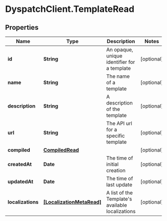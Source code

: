# DyspatchClient.TemplateRead

## Properties

Name | Type | Description | Notes
------------ | ------------- | ------------- | -------------
**id** | **String** | An opaque, unique identifier for a template | [optional] 
**name** | **String** | The name of a template | [optional] 
**description** | **String** | A description of the template | [optional] 
**url** | **String** | The API url for a specific template | [optional] 
**compiled** | [**CompiledRead**](CompiledRead.md) |  | [optional] 
**createdAt** | **Date** | The time of initial creation | [optional] 
**updatedAt** | **Date** | The time of last update | [optional] 
**localizations** | [**[LocalizationMetaRead]**](LocalizationMetaRead.md) | A list of the Template&#39;s available localizations | [optional] 


